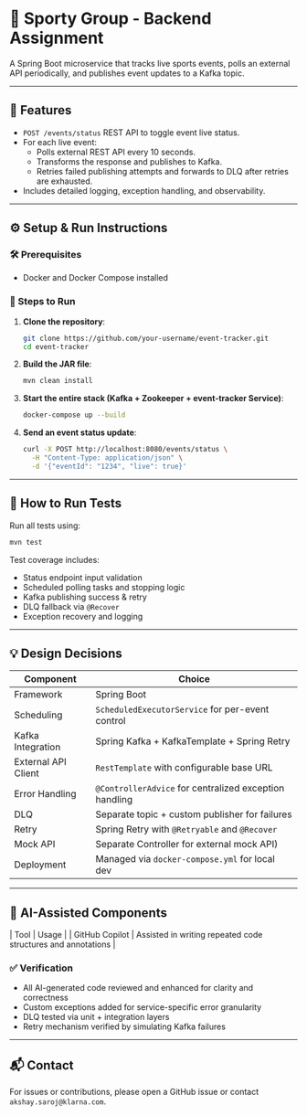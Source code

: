 # 🍎 Sporty Group - Backend Assignment

A Spring Boot microservice that tracks live sports events, polls an external API periodically, and publishes event updates to a Kafka topic.

---

## 📆 Features

- `POST /events/status` REST API to toggle event live status.
- For each live event:
    - Polls external REST API every 10 seconds.
    - Transforms the response and publishes to Kafka.
    - Retries failed publishing attempts and forwards to DLQ after retries are exhausted.
- Includes detailed logging, exception handling, and observability.

---

## ⚙️ Setup & Run Instructions

### 🛠 Prerequisites

- Docker and Docker Compose installed

### 🚀 Steps to Run

1. **Clone the repository**:
   ```bash
   git clone https://github.com/your-username/event-tracker.git
   cd event-tracker
   ```

2. **Build the JAR file**:
   ```bash
   mvn clean install
   ```

3. **Start the entire stack (Kafka + Zookeeper + event-tracker Service)**:
   ```bash
   docker-compose up --build
   ```

4. **Send an event status update**:
   ```bash
   curl -X POST http://localhost:8080/events/status \
     -H "Content-Type: application/json" \
     -d '{"eventId": "1234", "live": true}'
   ```

---

## 🧲 How to Run Tests

Run all tests using:
```bash
mvn test
```

Test coverage includes:
- Status endpoint input validation
- Scheduled polling tasks and stopping logic
- Kafka publishing success & retry
- DLQ fallback via `@Recover`
- Exception recovery and logging

---

## 💡 Design Decisions

| Component             | Choice                                             |
|-----------------------|----------------------------------------------------|
| Framework             | Spring Boot                                        |
| Scheduling            | `ScheduledExecutorService` for per-event control   |
| Kafka Integration     | Spring Kafka + KafkaTemplate + Spring Retry        |
| External API Client   | `RestTemplate` with configurable base URL          |
| Error Handling        | `@ControllerAdvice` for centralized exception handling |
| DLQ                   | Separate topic + custom publisher for failures     |
| Retry                 | Spring Retry with `@Retryable` and `@Recover`      |
| Mock API              | Separate Controller for external mock API)         |
| Deployment            | Managed via `docker-compose.yml` for local dev     |

---

## 🤖 AI-Assisted Components

| Tool           | Usage                                                            |
| GitHub Copilot | Assisted in writing repeated code structures and annotations     |

### ✅ Verification

- All AI-generated code reviewed and enhanced for clarity and correctness
- Custom exceptions added for service-specific error granularity
- DLQ tested via unit + integration layers
- Retry mechanism verified by simulating Kafka failures

---

## 📬 Contact

For issues or contributions, please open a GitHub issue or contact `akshay.saroj@klarna.com`.
